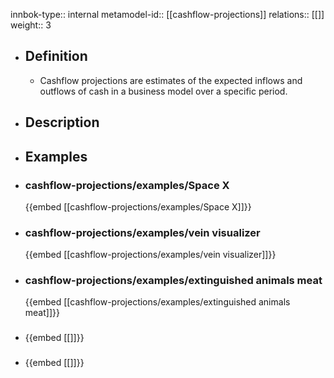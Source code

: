 innbok-type:: internal
metamodel-id:: [[cashflow-projections]]
relations:: [[]]
weight:: 3

- ## Definition
  - Cashflow projections are estimates of the expected inflows and outflows of cash in a business model over a specific period.
- ## Description
- ## Examples
- ### cashflow-projections/examples/Space X
  {{embed [[cashflow-projections/examples/Space X]]}}
- ### cashflow-projections/examples/vein visualizer
  {{embed [[cashflow-projections/examples/vein visualizer]]}}
- ### cashflow-projections/examples/extinguished animals meat
  {{embed [[cashflow-projections/examples/extinguished animals meat]]}}
- ### 
  {{embed [[]]}}
- ### 
  {{embed [[]]}}


